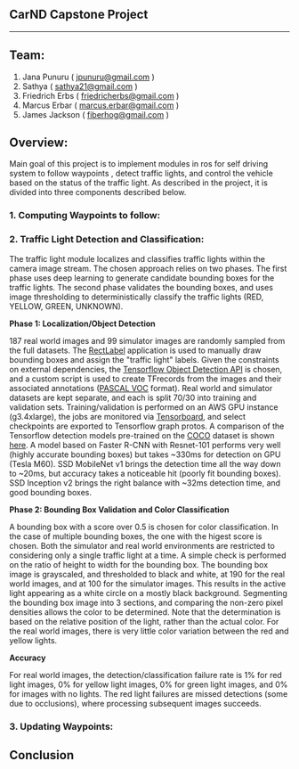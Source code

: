 ## CarND Capstone Project_____________________________________________________## Team:  1. Jana Punuru ( jpunuru@gmail.com )  2. Sathya          ( sathya21@gmail.com )  3. Friedrich Erbs ( friedricherbs@gmail.com )  4. Marcus Erbar ( marcus.erbar@gmail.com )  5.  James Jackson ( fiberhog@gmail.com )## Overview:Main goal of this project is to implement modules in ros for self driving system to follow waypoints , detect traffic lights, and control the vehicle based on the status of the traffic light. As described in the project, it is divided into three components described below.### 1. Computing Waypoints to follow:### 2. Traffic Light Detection and Classification:

The traffic light module localizes and classifies traffic lights within the camera image stream. The chosen approach relies on two phases. The first phase uses deep learning to generate candidate bounding boxes for the traffic lights. The second phase validates the bounding boxes, and uses image thresholding to deterministically classify the traffic lights (RED, YELLOW, GREEN, UNKNOWN).

**Phase 1: Localization/Object Detection**

187 real world images and 99 simulator images are randomly sampled from the full datasets. The [RectLabel](https://rectlabel.com/) application is used to manually draw bounding boxes and assign the "traffic light" labels. Given the constraints on external dependencies, the [Tensorflow Object Detection API](https://github.com/tensorflow/models/tree/master/object_detection) is chosen, and a custom script is used to create TFrecords from the images and their associated annotations ([PASCAL VOC](http://host.robots.ox.ac.uk/pascal/VOC/) format). Real world and simulator datasets are kept separate, and each is split 70/30 into training and validation sets. Training/validation is performed on an AWS GPU instance (g3.4xlarge), the jobs are monitored via [Tensorboard](https://www.tensorflow.org/get_started/summaries_and_tensorboard), and select checkpoints are exported to Tensorflow graph protos. A comparison of the Tensorflow detection models pre-trained on the [COCO](http://mscoco.org) dataset is shown [here](https://github.com/tensorflow/models/blob/master/object_detection/g3doc/detection_model_zoo.md). A model based on Faster R-CNN with Resnet-101 performs very well (highly accurate bounding boxes) but takes ~330ms for detection on GPU (Tesla M60). SSD MobileNet v1 brings the detection time all the way down to ~20ms, but accuracy takes a noticeable hit (poorly fit bounding boxes). SSD Inception v2 brings the right balance with ~32ms detection time, and good bounding boxes.

**Phase 2: Bounding Box Validation and Color Classification**

A bounding box with a score over 0.5 is chosen for color classification. In the case of multiple bounding boxes, the one with the higest score is chosen. Both the simulator and real world environments are restricted to considering only a single traffic light at a time. A simple check is performed on the ratio of height to width for the bounding box. The bounding box image is grayscaled, and thresholded to black and white, at 190 for the real world images, and at 100 for the simulator images. This results in the active light appearing as a white circle on a mostly black background. Segmenting the bounding box image into 3 sections, and comparing the non-zero pixel densities allows the color to be determined. Note that the determination is based on the relative position of the light, rather than the actual color. For the real world images, there is very little color variation between the red and yellow lights.

**Accuracy**

For real world images, the detection/classification failure rate is 1% for red light images, 0% for yellow light images, 0% for green light images, and 0% for images with no lights. The red light failures are missed detections (some due to occlusions), where processing subsequent images succeeds.

### 3. Updating Waypoints:## Conclusion